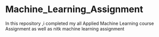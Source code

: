 # Machine_Learning_Assignment
In this repository ,i completed my all Applied Machine Learning course Assignment as well as nitk machine learning assignment
